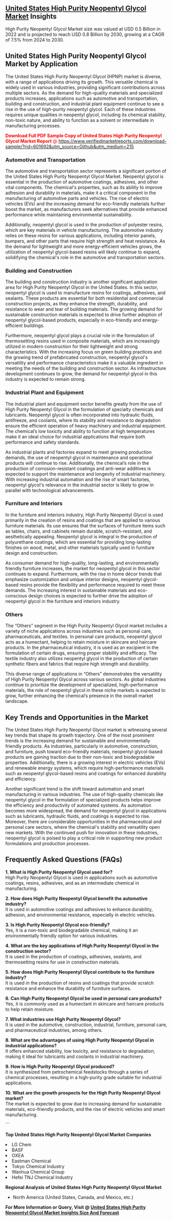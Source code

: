<h2><a href="https://www.verifiedmarketreports.com/download-sample/?rid=601692&amp;utm_source=Github&amp;utm_medium=215" target="_blank">United States High Purity Neopentyl Glycol Market</a> Insights</h2><p>High Purity Neopentyl Glycol Market size was valued at USD 0.5 Billion in 2022 and is projected to reach USD 0.8 Billion by 2030, growing at a CAGR of 7.5% from 2024 to 2030.</p><p><h2>United States High Purity Neopentyl Glycol Market by Application</h2><p>The United States High Purity Neopentyl Glycol (HPNP) market is diverse, with a range of applications driving its growth. This versatile chemical is widely used in various industries, providing significant contributions across multiple sectors. As the demand for high-quality materials and specialized products increases, applications such as automotive and transportation, building and construction, and industrial plant equipment continue to see a rise in the use of high-purity neopentyl glycol. Each of these industries requires unique qualities in neopentyl glycol, including its chemical stability, non-toxic nature, and ability to function as a solvent or intermediate in manufacturing processes.</p><p><p><span class=""><span style="color: #ff0000;"><strong>Download Full PDF Sample Copy of United States High Purity Neopentyl Glycol Market Report</strong> @ </span><a href="https://www.verifiedmarketreports.com/download-sample/?rid=601692&amp;utm_source=Github&amp;utm_medium=215" target="_blank">https://www.verifiedmarketreports.com/download-sample/?rid=601692&amp;utm_source=Github&amp;utm_medium=215</a></span></p></p><h3>Automotive and Transportation</h3><p>The automotive and transportation sector represents a significant portion of the United States High Purity Neopentyl Glycol Market. Neopentyl glycol is essential in the production of automotive coatings, adhesives, and other vital components. The chemical's properties, such as its ability to improve adhesion and durability in materials, make it a critical component in the manufacturing of automotive parts and vehicles. The rise of electric vehicles (EVs) and the increasing demand for eco-friendly materials further boost the market, as manufacturers seek alternatives that provide enhanced performance while maintaining environmental sustainability.</p><p>Additionally, neopentyl glycol is used in the production of polyester resins, which are key materials in vehicle manufacturing. The automotive industry relies on these resins for various applications, including interior panels, bumpers, and other parts that require high strength and heat resistance. As the demand for lightweight and more energy-efficient vehicles grows, the utilization of neopentyl glycol-based resins will likely continue to expand, solidifying the chemical's role in the automotive and transportation sectors.</p><h3>Building and Construction</h3><p>The building and construction industry is another significant application area for High Purity Neopentyl Glycol in the United States. In this sector, neopentyl glycol is used to manufacture resins for coatings, adhesives, and sealants. These products are essential for both residential and commercial construction projects, as they enhance the strength, durability, and resistance to wear and tear of building materials. The growing demand for sustainable construction materials is expected to drive further adoption of neopentyl glycol-based products, especially in eco-friendly and energy-efficient buildings.</p><p>Furthermore, neopentyl glycol plays a crucial role in the formulation of thermosetting resins used in composite materials, which are increasingly utilized in modern construction for their lightweight and strong characteristics. With the increasing focus on green building practices and the growing trend of prefabricated construction, neopentyl glycol's versatility and performance characteristics make it a valuable ingredient in meeting the needs of the building and construction sector. As infrastructure development continues to grow, the demand for neopentyl glycol in this industry is expected to remain strong.</p><h3>Industrial Plant and Equipment</h3><p>The industrial plant and equipment sector benefits greatly from the use of High Purity Neopentyl Glycol in the formulation of specialty chemicals and lubricants. Neopentyl glycol is often incorporated into hydraulic fluids, antifreeze, and coolants, where its stability and resistance to degradation ensure the efficient operation of heavy machinery and industrial equipment. The chemical’s low toxicity and ability to function at high temperatures make it an ideal choice for industrial applications that require both performance and safety standards.</p><p>As industrial plants and factories expand to meet growing production demands, the use of neopentyl glycol in maintenance and operational products will continue to rise. Additionally, the chemical’s role in the production of corrosion-resistant coatings and anti-wear additives is expected to support the maintenance and longevity of industrial machinery. With increasing industrial automation and the rise of smart factories, neopentyl glycol's relevance in the industrial sector is likely to grow in parallel with technological advancements.</p><h3>Furniture and Interiors</h3><p>In the furniture and interiors industry, High Purity Neopentyl Glycol is used primarily in the creation of resins and coatings that are applied to various furniture materials. Its use ensures that the surfaces of furniture items such as tables, chairs, and cabinets remain durable, scratch-resistant, and aesthetically appealing. Neopentyl glycol is integral in the production of polyurethane coatings, which are essential for providing long-lasting finishes on wood, metal, and other materials typically used in furniture design and construction.</p><p>As consumer demand for high-quality, long-lasting, and environmentally friendly furniture increases, the market for neopentyl glycol in this sector continues to expand. Furthermore, with the rise in home décor trends that emphasize customization and unique interior designs, neopentyl glycol-based resins provide the flexibility and performance required to meet these demands. The increasing interest in sustainable materials and eco-conscious design choices is expected to further drive the adoption of neopentyl glycol in the furniture and interiors industry.</p><h3>Others</h3><p>The “Others” segment in the High Purity Neopentyl Glycol market includes a variety of niche applications across industries such as personal care, pharmaceuticals, and textiles. In personal care products, neopentyl glycol acts as a humectant, helping to retain moisture in skincare and haircare products. In the pharmaceutical industry, it is used as an excipient in the formulation of certain drugs, ensuring proper stability and efficacy. The textile industry also utilizes neopentyl glycol in the production of certain synthetic fibers and fabrics that require high strength and durability.</p><p>This diverse range of applications in “Others” demonstrates the versatility of High Purity Neopentyl Glycol across various sectors. As global industries continue to prioritize the development of specialized, high-performance materials, the role of neopentyl glycol in these niche markets is expected to grow, further enhancing the chemical’s presence in the overall market landscape.</p><h2>Key Trends and Opportunities in the Market</h2><p>The United States High Purity Neopentyl Glycol market is witnessing several key trends that shape its growth trajectory. One of the most prominent trends is the increasing demand for sustainable and environmentally friendly products. As industries, particularly in automotive, construction, and furniture, push toward eco-friendly materials, neopentyl glycol-based products are gaining traction due to their non-toxic and biodegradable properties. Additionally, there is a growing interest in electric vehicles (EVs) and renewable energy systems, which require high-performance materials such as neopentyl glycol-based resins and coatings for enhanced durability and efficiency.</p><p>Another significant trend is the shift toward automation and smart manufacturing in various industries. The use of high-quality chemicals like neopentyl glycol in the formulation of specialized products helps improve the efficiency and productivity of automated systems. As automation becomes more widespread, the demand for neopentyl glycol in applications such as lubricants, hydraulic fluids, and coatings is expected to rise. Moreover, there are considerable opportunities in the pharmaceutical and personal care sectors, where the chemical's stability and versatility open new markets. With the continued push for innovation in these industries, neopentyl glycol is poised to play a critical role in supporting new product formulations and production processes.</p><h2>Frequently Asked Questions (FAQs)</h2><p><b>1. What is High Purity Neopentyl Glycol used for?</b><br>High Purity Neopentyl Glycol is used in applications such as automotive coatings, resins, adhesives, and as an intermediate chemical in manufacturing.</p><p><b>2. How does High Purity Neopentyl Glycol benefit the automotive industry?</b><br>It is used in automotive coatings and adhesives to enhance durability, adhesion, and environmental resistance, especially in electric vehicles.</p><p><b>3. Is High Purity Neopentyl Glycol eco-friendly?</b><br>Yes, it is a non-toxic and biodegradable chemical, making it an environmentally friendly option for various industries.</p><p><b>4. What are the key applications of High Purity Neopentyl Glycol in the construction sector?</b><br>It is used in the production of coatings, adhesives, sealants, and thermosetting resins for use in construction materials.</p><p><b>5. How does High Purity Neopentyl Glycol contribute to the furniture industry?</b><br>It is used in the production of resins and coatings that provide scratch resistance and enhance the durability of furniture surfaces.</p><p><b>6. Can High Purity Neopentyl Glycol be used in personal care products?</b><br>Yes, it is commonly used as a humectant in skincare and haircare products to help retain moisture.</p><p><b>7. What industries use High Purity Neopentyl Glycol?</b><br>It is used in the automotive, construction, industrial, furniture, personal care, and pharmaceutical industries, among others.</p><p><b>8. What are the advantages of using High Purity Neopentyl Glycol in industrial applications?</b><br>It offers enhanced stability, low toxicity, and resistance to degradation, making it ideal for lubricants and coolants in industrial machinery.</p><p><b>9. How is High Purity Neopentyl Glycol produced?</b><br>It is synthesized from petrochemical feedstocks through a series of chemical processes, resulting in a high-purity grade suitable for industrial applications.</p><p><b>10. What are the growth prospects for the High Purity Neopentyl Glycol market?</b><br>The market is expected to grow due to increasing demand for sustainable materials, eco-friendly products, and the rise of electric vehicles and smart manufacturing.</p>```</p><p><strong>Top United States High Purity Neopentyl Glycol Market Companies</strong></p><div data-test-id=""><p><li>LG Chem</li><li> BASF</li><li> OXEA</li><li> Eastman Chemical</li><li> Tokyo Chemical Industry</li><li> Wanhua Chemical Group</li><li> Hefei TNJ Chemical Industry</li></p><div><strong>Regional Analysis of&nbsp;United States High Purity Neopentyl Glycol Market</strong></div><ul><li dir="ltr"><p dir="ltr">North America&nbsp;(United States, Canada, and Mexico, etc.)</p></li></ul><p><strong>For More Information or Query, Visit @&nbsp;</strong><strong><a href="https://www.verifiedmarketreports.com/product/high-purity-neopentyl-glycol-market/?utm_source=Github&amp;utm_medium=215" target="_blank">United States High Purity Neopentyl Glycol Market Insights Size And Forecast</a></strong></p></div>
